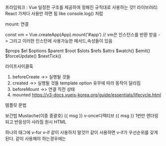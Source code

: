 프라임워크 : Vue 일정한 구조를 제공하여 정해진 규칙대로 사용하는 것!!
라이브러리: React 가져다 사용만 하면 됨 like console.log() 처럼

mount: 연결

const vm = Vue.createApp(App).mount('#app') // vm은 인스턴스를 반환 받음 -> 그리고 이러한 인스턴에 사용가능한 메서드,속성들이 있음

$props
$el
$options
$parent
$root
$slots
$refs
$attrs
$watch()
$emit()
$forceUpdate()
$nextTick()

라이프사이클훅

1. beforeCreate ->> 실행될 것들
2. created ->> 실행될 것들
   template option 유무에 따라 동작이 달라짐
3. beforeMount ->> 연결 직전 상태
4. mounted
   https://v3-docs.vuejs-korea.org/guide/essentials/lifecycle.html

템플릿 문법

보간법
Mustache(이중 중괄호) <span>{{ msg }}</span>
v-once디렉티브 <span v-once>{{ msg }}</span> 1번만 렌더링되고 반응성이 사라짐
원시 HTML

하나의 태그에 v-for v-if 같이 사용하지 말것!!! 같이 사용하면 v-if가 우선순위를 갖게 된다.
같이 사용해야 하는경우에는
<template>태그를 만들어서 v-for나 v-if 사용하고 그 하위 태그로 나머지 태그를 사용해서
활용할 수 있다!!!!

v-for에서 배열데이터는 (item, index(옵션)) in items 두개의 인수를 가질 수 있음
v-for를 객체데이터를 반복하면 value값이 반복됨!!!
v-for를 객체데이터를 반복하면 (value,name(옵션), index(옵션)) in myObject 하면 name에는 키가 반복된다. 단, 순서는 보장되지 않는다.
v-for를 사용하면 반드시 key 속성과 함께 사용해야한다!!!

배열 변경 감지
반응형 데이터가 배열 데이터고 변이 메소드를 사용하면 화면을 갱신해 준다.
원본 배열 변경하는 메소드
push()
pop()
shift()
unShift()
복사해서 반환하는 배열
filter(), concat(), slice()
이걸 다시 원본 배열에 다시 할당하더라도, vue는 이것을 잘 최적화하여 바뀌는 부분만 렌더링 한다.
(전체를 다시 렌더링하는 것이 아님)

filter(number => number % 2 === 0)
data() {
return {
numbers: [1,2,3,4,5]
}
},
computed: {
evenNumbers() {
return this.numbers.filter(number => number % 2 === 0)
}
}
이러면 this.numbers는 반응형 데이터고 해당 데이터가 변경되면 계산된 데이터인 computed에
들어있는 데이터도 같이 변경됨

범위가 있는 v-for
v-for도 정수를 사용할 수 있다.
<span v-for = "n in 10"> 주의할 점은 제로베이스가 아니라 1부터 시작함!!!!
